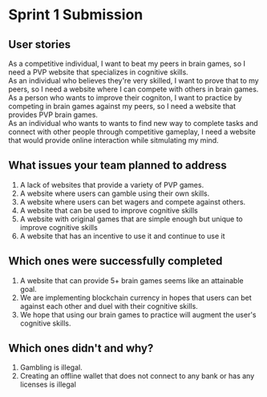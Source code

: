 # Sprint 1 Submission

## User stories
As a competitive individual, I want to beat my peers in brain games, so I need a PVP website that specializes in cognitive skills. <br>
As an individual who believes they're very skilled, I want to prove that to my peers, so I need a website where I can compete with others in brain games. <br>
As a person who wants to improve their cogniton, I want to practice by competing in brain games against my peers, so I need a website that provides PVP brain games. <br>
As an individual who wants to wants to find new way to complete tasks and connect with other people through competitive gameplay, I need a website that would provide online interaction while sitmulating my mind.  

## What issues your team planned to address
1) A lack of websites that provide a variety of PVP games.
2) A website where users can gamble using their own skills.
3) A website where users can bet wagers and compete against others.
4) A website that can be used to improve cognitive skills
5) A website with original games that are simple enough but unique to improve cognitive skills
6) A website that has an incentive to use it and continue to use it
## Which ones were successfully completed
1) A website that can provide 5+ brain games seems like an attainable goal.
3) We are implementing blockchain currency in hopes that users can bet against each other and duel with their cognitive skills.
4) We hope that using our brain games to practice will augment the user's cognitive skills.
## Which ones didn't and why?
1) Gambling is illegal.
2) Creating an offline wallet that does not connect to any bank or has any licenses is illegal
